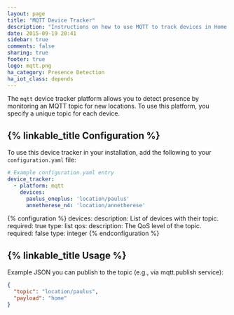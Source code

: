 ```yaml
---
layout: page
title: "MQTT Device Tracker"
description: "Instructions on how to use MQTT to track devices in Home Assistant."
date: 2015-09-19 20:41
sidebar: true
comments: false
sharing: true
footer: true
logo: mqtt.png
ha_category: Presence Detection
ha_iot_class: depends
---
```



The `mqtt` device tracker platform allows you to detect presence by monitoring an MQTT topic for new locations. To use this platform, you specify a unique topic for each device.

## {% linkable_title Configuration %}

To use this device tracker in your installation, add the following to your `configuration.yaml` file:

```yaml
# Example configuration.yaml entry
device_tracker:
  - platform: mqtt
    devices:
      paulus_oneplus: 'location/paulus'
      annetherese_n4: 'location/annetherese'
```

{% configuration %}
devices:
  description: List of devices with their topic.
  required: true
  type: list
qos:
  description: The QoS level of the topic.
  required: false
  type: integer
{% endconfiguration %}

## {% linkable_title Usage %}

Example JSON you can publish to the topic (e.g., via mqtt.publish service):

```json
{
  "topic": "location/paulus",
  "payload": "home"
}
```
